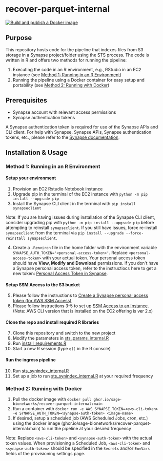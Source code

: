 # recover-parquet-internal

[![Build and publish a Docker image](https://github.com/pranavanba/recover-parquet-internal/actions/workflows/docker-build.yml/badge.svg?branch=main)](https://github.com/pranavanba/recover-parquet-internal/actions/workflows/docker-build.yml)

## Purpose
This repository hosts code for the pipeline that indexes files from S3 storage in a Synapse project/folder using the STS process. The code is written in R and offers two methods for running the pipeline:

1. Executing the code in an R environment, e.g., RStudio in an EC2 instance (see [Method 1: Running in an R Environment](#method-1-running-in-an-r-environment))
2. Running the pipeline using a Docker container for easy setup and portability (see [Method 2: Running with Docker](#method-2-running-with-docker))

## Prerequisites

- Synapse account with relevant access permissions
- Synapse authentication tokens

A Synapse authentication token is required for use of the Synapse APIs and CLI client. For help with Synapse, Synapse APIs, Synapse authentication tokens, etc., please refer to the [Synapse documentation](https://help.synapse.org/docs/).

## Installation & Usage

### Method 1: Running in an R Environment

#### Setup your environment

1. Provision an EC2 Rstudio Notebook instance
2. Upgrade pip in the terminal of the EC2 instance with `python -m pip install --upgrade pip`
3. Install the Synapse CLI client in the terminal with `pip install synapseclient`

Note: If you are having issues during installation of the Synapse CLI client, consider upgrading pip with `python -m pip install --upgrade pip` before attempting to reinstall `synapseclient`. If you still have issues, force re-install `synapseclient` from the terminal via `pip install --upgrade --force-reinstall synapseclient`.

4. Create a `.Renviron` file in the home folder with the environment variable `SYNAPSE_AUTH_TOKEN='<personal-access-token>'`. Replace `<personal-access-token>` with your actual token. Your personal access token should have **View, Modify and Download** permissions. If you don't have a Synapse personal access token, refer to the instructiocs here to get a new token: [Personal Access Token in Synapse](https://www.synapse.org/#!PersonalAccessTokens:).

#### Setup SSM Access to the S3 bucket

5. Please follow the instructions to [Create a Synapse personal access token (for AWS SSM Access)](https://sagebionetworks.jira.com/wiki/spaces/SC/pages/938836322/Service+Catalog+Provisioning#Create-a-Synapse-personal-access-token) 
6. Please follow instructions 3-5 to set up [SSM Access to an Instance](https://sagebionetworks.jira.com/wiki/spaces/SC/pages/938836322/Service+Catalog+Provisioning#SSM-access-to-an-Instance). (Note: AWS CLI version that is installed on the EC2 offering is ver 2.x)

#### Clone the repo and install required R libraries

7. Clone this repository and switch to the new project
8. Modify the parameters in [sts_params_internal.R](sts_params_internal.R)
9. Run [install_requirements.R](install_requirements.R)
10. Start a new R session (type `q()` in the R console)

#### Run the ingress pipeline
10. Run [sts_synindex_internal.R](sts_synindex_internal.R)
11. Set up a job to run [sts_synindex_internal.R](sts_synindex_internal.R) at your required frequency

### Method 2: Running with Docker

1. Pull the docker image with `docker pull ghcr.io/sage-bionetworks/recover-parquet-internal:main`
2. Run a container with `docker run -e AWS_SYNAPSE_TOKEN=<aws-cli-token> -e SYNAPSE_AUTH_TOKEN=<synapse-auth-token> <image-name>`
3. If desired, setup a scheduled job (AWS Scheduled Jobs, cron, etc.) using the docker image (ghcr.io/sage-bionetworks/recover-parquet-internal:main) to run the pipeline at your desired frequency

Note: Replace `<aws-cli-token>` and `<synapse-auth-token>` with the actual token values. When provisioning a Scheduled Job, `<aws-cli-token>` and `<synapse-auth-token>` should be specified in the `Secrets` and/or `EnvVars` fields of the provisioning settings page.
